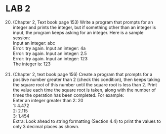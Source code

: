 # LAB 2
20. (Chapter 2, Text book page 153)
Write a program that prompts for an integer and prints the integer, but if something other than an
integer is input, the program keeps asking for an integer. Here is a sample session: <br>
Input an integer: abc <br>
Error: try again. Input an integer: 4a <br>
Error: try again. Input an integer: 2.5 <br>
Error: try again. Input an integer: 123 <br>
The integer is: 123 <br> <br>
29. (Chapter 2, text book page 156)
Create a program that prompts for a positive number greater than 2 (check this condition), then keeps
taking the square root of this number until the square root is less than 2. Print the value each time the
square root is taken, along with the number of times the operation has been completed. For example: <br>
Enter an integer greater than 2: 20 <br>
1: 4.472 <br>
2: 2.115 <br>
3: 1.454 <br>
Extra: Look ahead to string formatting (Section 4.4) to print the values to only 3 decimal places as shown.
